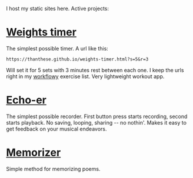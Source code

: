 I host my static sites here. Active projects:

# [Weights timer](https://thanthese.github.io/weights-timer.html)

The simplest possible timer. A url like this:

    https://thanthese.github.io/weights-timer.html?s=5&r=3

Will set it for 5 sets with 3 minutes rest between each one. I keep the urls right in my [workflowy](https://workflowy.com) exercise list. Very lightweight workout app.

# [Echo-er](https://thanthese.github.io/echo-er.html)

The simplest possible recorder. First button press starts recording, second starts playback. No saving, looping, sharing -- no nothin'. Makes it easy to get feedback on your musical endeavors.


# [Memorizer](https://thanthese.github.io/memorizer.html)

Simple method for memorizing poems. 
